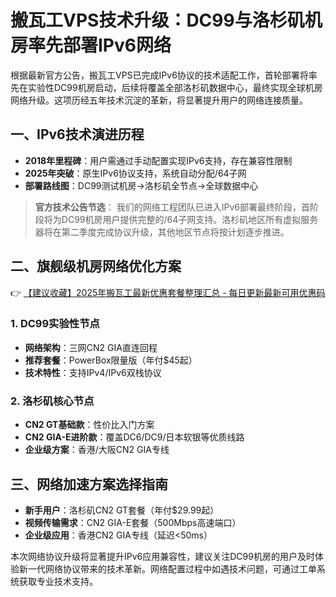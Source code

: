 # 搬瓦工VPS技术升级：DC99与洛杉矶机房率先部署IPv6网络

根据最新官方公告，搬瓦工VPS已完成IPv6协议的技术适配工作，首轮部署将率先在实验性DC99机房启动，后续将覆盖全部洛杉矶数据中心，最终实现全球机房网络升级。这项历经五年技术沉淀的革新，将显著提升用户的网络连接质量。

## 一、IPv6技术演进历程
- **2018年里程碑**：用户需通过手动配置实现IPv6支持，存在兼容性限制
- **2025年突破**：原生IPv6协议支持，系统自动分配/64子网
- **部署路线图**：DC99测试机房→洛杉矶全节点→全球数据中心

> **官方技术公告节选**：
> 我们的网络工程团队已进入IPv6部署最终阶段，首阶段将为DC99机房用户提供完整的/64子网支持。洛杉矶地区所有虚拟服务器将在第二季度完成协议升级，其他地区节点将按计划逐步推进。

## 二、旗舰级机房网络优化方案
👉 [【建议收藏】2025年搬瓦工最新优惠套餐整理汇总 - 每日更新最新可用优惠码](https://bit.ly/banwagon)

### 1. DC99实验性节点
- **网络架构**：三网CN2 GIA直连回程
- **推荐套餐**：PowerBox限量版（年付$45起）
- **技术特性**：支持IPv4/IPv6双栈协议

### 2. 洛杉矶核心节点
- **CN2 GT基础款**：性价比入门方案
- **CN2 GIA-E进阶款**：覆盖DC6/DC9/日本软银等优质线路
- **企业级方案**：香港/大阪CN2 GIA专线

## 三、网络加速方案选择指南
- **新手用户**：洛杉矶CN2 GT套餐（年付$29.99起）
- **视频传输需求**：CN2 GIA-E套餐（500Mbps高速端口）
- **企业级应用**：香港CN2 GIA专线（延迟<50ms）

本次网络协议升级将显著提升IPv6应用兼容性，建议关注DC99机房的用户及时体验新一代网络协议带来的技术革新。网络配置过程中如遇技术问题，可通过工单系统获取专业技术支持。